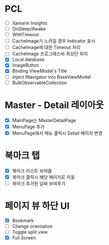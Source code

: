 # PCL
- [ ] Xamarin Insights
- [ ] OnSleep/Awake
- [ ] WithTimeout
- [ ] CacheImage가 느려질 경우 Indicator 표시
- [ ] CacheImage에 대한 Timeout 처리
- [ ] CacheImage 프로그레스바 최상단 위치
- [x] Local database
- [x] ImageButton
- [x] Binding ViewModel's Title
- [ ] Inject INavigator into BaseViewModel
- [ ] BulkObservableCollection

# Master - Detail 레이아웃
- [x] MainPage는 MasterDetailPage
- [x] MenuPage 추가
- [x] MenuPage에서 메뉴 클릭시 Detail 페이지 변경

# 북마크 탭
- [x] 북마크 리스트 보여줌
- [x] 북마크 클릭시 해당 페이지로 이동
- [ ] 북마크 추가된 날짜 보여주기

# 페이지 뷰 하단 UI
- [x] Bookmark
- [ ] Change orientation
- [ ] Toggle split view
- [x] Full Screen
